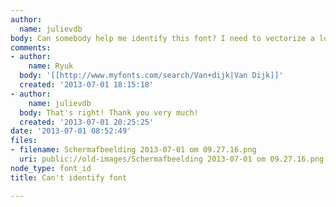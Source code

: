 ```yaml
---
author:
  name: julievdb
body: Can somebody help me identify this font? I need to vectorize a logo.
comments:
- author:
    name: Ryuk
  body: '[[http://www.myfonts.com/search/Van+dijk|Van Dijk]]'
  created: '2013-07-01 18:15:18'
- author:
    name: julievdb
  body: That's right! Thank you very much!
  created: '2013-07-01 20:25:25'
date: '2013-07-01 08:52:49'
files:
- filename: Schermafbeelding 2013-07-01 om 09.27.16.png
  uri: public://old-images/Schermafbeelding 2013-07-01 om 09.27.16.png
node_type: font_id
title: Can't identify font

---
```

